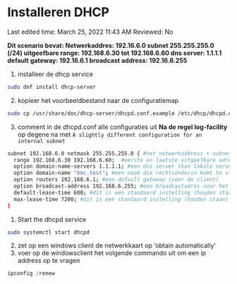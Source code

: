 # Installeren DHCP

Last edited time: March 25, 2022 11:43 AM
Reviewed: No

**Dit scenario bevat:
Netwerkaddres: 192.16.6.0
subnet 255.255.255.0 (/24)
uitgeefbare range: 192.168.6.30 tot 192.168.6.60
dns server: 1.1.1.1
default gateway: 192.16.6.1
broadcast address: 192.16.6.255**

1. installeer de dhcp service
```bash
sudo dnf install dhcp-server
```
2. kopieer het voorbeeldbestand naar de configuratiemap
```bash
sudo cp /usr/share/doc/dhcp-server/dhcpd.conf.example /etc/dhcp/dhcpd.conf
```
3. comment in de dhcpd.conf alle configuraties uit **Na de regel log-facility** op degene na met `A slightly different configuration for an internal subnet`

```bash
subnet 192.168.6.0 netmask 255.255.255.0 { #het netwerkaddress + subnetmask
  range 192.168.6.30 192.168.6.60;  #eerste en laatste uitgeefbare adres
  option domain-name-servers 1.1.1.1; #een dns server (kan lokale server zijn)
  option domain-name "bmc.test"; #een naam die rechtsonderin komt te staan
  option routers 192.168.6.1; #een default gateway (voor de client)
  option broadcast-address 192.168.6.255; #een broadcastadres voor het netwerk
  default-lease-time 600; #dit is een standaard instelling (houden staan)
  max-lease-time 7200; #dit is een standaard instelling (houden staan)
}
```

1. Start the dhcpd service
```bash
sudo systemctl start dhcpd
```
2. zet op een windows client de netwerkkaart op ‘obtain automatically’
3. voer op de windowsclient het volgende commando uit om een ip address op te vragen
```powershell
ipconfig /renew
```